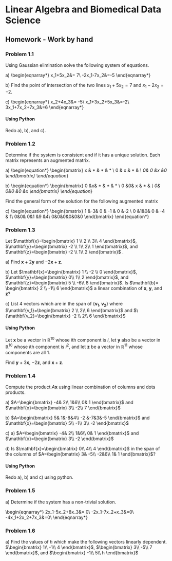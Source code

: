 
# Linear Algebra and Biomedical Data Science

## Homework - Work by hand

### Problem  1.1
Using Gaussian elimination solve the following system of equations.

a)
\begin{eqnarray*}
x_1+5x_2&= 7\\
-2x_1-7x_2&=-5
\end{eqnarray*}

b)
Find the point of intersection of the two lines $x_1+5x_2=7$ and $x_1-2x_2=-2$.

c)
\begin{eqnarray*}
x_2+4x_3&= -5\\
x_1+3x_2+5x_3&=-2\\
3x_1+7x_2+7x_3&=6
\end{eqnarray*}

#### Using Python
Redo a), b), and c).

### Problem  1.2
Determine if the system is consistent and if it has a unique  solution. Each matrix represents an augmented matrix.

a)
\begin{equation*}
\begin{bmatrix}
x & * & * & * \\ 
0 & x & * & *\\ 
0& 0 &x &0
\end{bmatrix}
\end{equation*}

b)
\begin{equation*}
\begin{bmatrix}
0 &x& * & * & * \\ 
0 &0& x & * & *\\ 
0& 0&0 &0 &x
\end{bmatrix}
\end{equation*}


Find the general form of the solution for the following augmented matrix

c)
\begin{equation*}
\begin{bmatrix}
1 &-3& 0 & -1 & 0 &-2 \\ 
0 &1&0& 0 & -4 & 1\\ 
0&0& 0&1 &9 &4\\
0&0&0&0&0&0
\end{bmatrix}
\end{equation*}


### Problem 1.3
Let $\mathbf{x}=\begin{bmatrix}
1 \\ 2 \\ 3\\ 4
\end{bmatrix}$, $\mathbf{y}=\begin{bmatrix}
-2 \\ 1\\ 2\\ 1
\end{bmatrix}$, and $\mathbf{z}=\begin{bmatrix}
-2 \\ 1\\ 2
\end{bmatrix}$ .  

a) Find $\mathbf{x}+2\mathbf{y}$ and $-2\mathbf{x}+\mathbf{z}$.

b) Let $\mathbf{x}=\begin{bmatrix}
1 \\ -2 \\ 0
\end{bmatrix}$, $\mathbf{y}=\begin{bmatrix}
0\\ 1\\ 2
\end{bmatrix}$, and $\mathbf{z}=\begin{bmatrix}
5 \\ -6\\ 8
\end{bmatrix}$. Is $\mathbf{b}= \begin{bmatrix}
2 \\ -1\\ 6
\end{bmatrix}$ a linear combination of $\mathbf{x}$, $\mathbf{y}$, and  $\mathbf{z}$?

c) List 4 vectors which are in the span of $\{\mathbf{v_1},\mathbf{v_2}\}$ where $\mathbf{v_1}=\begin{bmatrix}
2 \\ 2\\ 6
\end{bmatrix}$ and $\{\mathbf{v_2}=\begin{bmatrix}
-2 \\ 2\\ 6
\end{bmatrix}$


#### Using Python 
Let $\mathbf{x}$ be a vector in $\mathbb{R}^{10}$ whose $i$th component is $i$, let $\mathbf{y}$ also be a vector in $\mathbb{R}^{10}$ whose $i$th component is $i^2$, and let $\mathbf{z}$ be a vector in $\mathbb{R}^{11}$ whose components are all 1.

Find $\mathbf{y}+3\mathbf{x}$, $-2\mathbf{z}$, and $\mathbf{x}+\mathbf{z}$.

### Problem 1.4

Compute the product $A\mathbf{x}$ using linear combination of columns and dots products.

a) $A=\begin{bmatrix}
-4& 2\\
1&6\\
0& 1
\end{bmatrix}$ and $\mathbf{x}=\begin{bmatrix}
3\\
-2\\
7
\end{bmatrix}$

b) $A=\begin{bmatrix}
5& 1&-8&4\\
-2 &-7&3&-5
\end{bmatrix}$ and $\mathbf{x}=\begin{bmatrix}
5\\
-1\\
3\\
-2
\end{bmatrix}$

c) a) $A=\begin{bmatrix}
-4& 2\\
1&6\\
0& 1
\end{bmatrix}$ and $\mathbf{x}=\begin{bmatrix}
3\\
-2
\end{bmatrix}$

d) Is $\mathbf{x}=\begin{bmatrix}
0\\
4\\
4
\end{bmatrix}$ in the span of the columns of 
$A=\begin{bmatrix}
3& -5\\
-2&6\\
1& 1
\end{bmatrix}$?

#### Using Python 
Redo a), b) and c) using python.

### Problem 1.5

a) Determine if the system has a non-trivial solution.

\begin{eqnarray*}
2x_1-5x_2+8x_3&= 0\\
-2x_1-7x_2+x_3&=0\\
-4x_1+2x_2+7x_3&=0\\
\end{eqnarray*}

### Problem 1.6
a) Find the values of $h$ which make the following vectors linearly dependent.
$\begin{bmatrix}
1\\
-1\\
4
\end{bmatrix}$, $\begin{bmatrix}
3\\
-5\\
7
\end{bmatrix}$, and 
$\begin{bmatrix}
-1\\
5\\
h
\end{bmatrix}$


```python

```


```python

```

